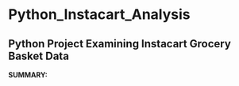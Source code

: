 # Python_Instacart_Analysis
## Python Project Examining Instacart Grocery Basket Data

**SUMMARY:** 
